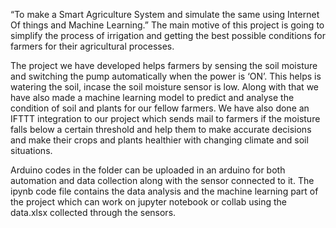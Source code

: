“To make a Smart Agriculture System and simulate the
same using Internet Of things and Machine Learning.”
The main motive of this project is going to simplify the process
of irrigation and getting the best possible conditions for farmers
for their agricultural processes.

The project we have developed helps farmers by sensing the soil moisture and switching the
pump automatically when the power is ‘ON’. This helps is watering the soil, incase the soil
moisture sensor is low. Along with that we have also made a machine learning model to predict
and analyse the condition of soil and plants for our fellow farmers. We have also done an IFTTT
integration to our project which sends mail to farmers if the moisture falls below a certain
threshold and help them to make accurate decisions and make their crops and plants healthier
with changing climate and soil situations.

Arduino codes in the folder can be uploaded in an arduino for both automation and data collection along 
with the sensor connected to it. The ipynb code file contains the data analysis and the machine learning part 
of the project which can work on jupyter notebook or collab using the data.xlsx collected through the sensors.
